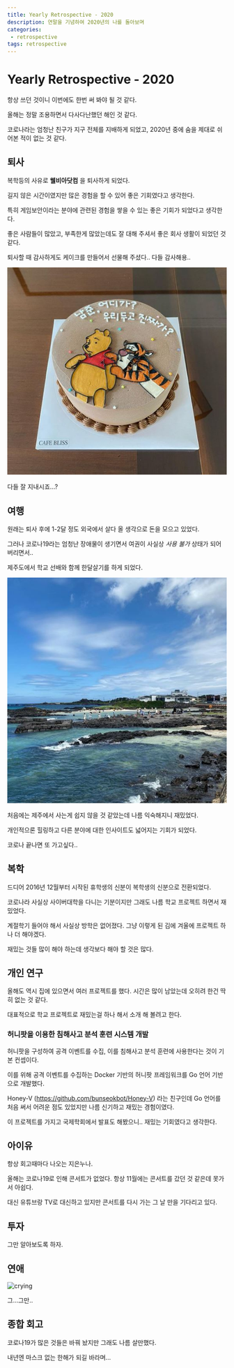 ```yaml
---
title: Yearly Retrospective - 2020
description: 연말을 기념하여 2020년의 나를 돌아보며
categories:
 - retrospective
tags: retrospective
---
```


# Yearly Retrospective - 2020

항상 쓰던 것이니 이번에도 한번 써 봐야 될 것 같다.

올해는 정말 조용하면서 다사다난했던 해인 것 같다.

코로나라는 엄청난 친구가 지구 전체를 지배하게 되었고, 2020년 중에 숨을 제대로 쉬어본 적이 없는 것 같다.



## 퇴사

복학등의 사유로 **웰비아닷컴** 을 퇴사하게 되었다.

길지 않은 시간이였지만 많은 경험을 할 수 있어 좋은 기회였다고 생각한다.

특히 게임보안이라는 분야에 관련된 경험을 쌓을 수 있는 좋은 기회가 되었다고 생각한다.

좋은 사람들이 많았고, 부족한게 많았는데도 잘 대해 주셔서 좋은 회사 생활이 되었던 것 같다.

퇴사할 때 감사하게도 케이크를 만들어서 선물해 주셨다.. 다들 감사해용..



![cake](..\assets\images\posts\2020-retrospective\cake.jpg)



다들 잘 지내시죠...?



## 여행

원래는 퇴사 후에 1-2달 정도 외국에서 살다 올 생각으로 돈을 모으고 있었다.

그러나 코로나19라는 엄청난 장애물이 생기면서 여권이 사실상 *사용 불가* 상태가 되어 버리면서..

제주도에서 학교 선배와 함께 한달살기를 하게 되었다.



![jeju ocean](..\assets\images\posts\2020-retrospective\jeju_ocean.jpg)

처음에는 제주에서 사는게 쉽지 않을 것 같았는데 나름 익숙해지니 재밌었다.

개인적으론 힐링하고 다른 분야에 대한 인사이트도 넓어지는 기회가 되었다.

코로나 끝나면 또 가고싶다..



## 복학

드디어 2016년 12월부터 시작된 휴학생의 신분이 복학생의 신분으로 전환되었다.

코로나라 사실상 사이버대학을 다니는 기분이지만 그래도 나름 학교 프로젝트 하면서 재밌었다.

계절학기 들어야 해서 사실상 방학은 없어졌다. 그냥 이렇게 된 김에 겨울에 프로젝트 하나 더 해야겠다.

재밌는 것들 많이 해야 하는데 생각보다 해야 할 것은 많다.



## 개인 연구

올해도 역시 집에 있으면서 여러 프로젝트를 했다. 시간은 많이 남았는데 오히려 한건 딱히 없는 것 같다.

대표적으로 학교 프로젝트로 재밌는걸 하나 해서 소개 해 볼려고 한다.



### 허니팟을 이용한 침해사고 분석 훈련 시스템 개발

허니팟을 구성하여 공격 이벤트를 수집, 이를 침해사고 분석 훈련에 사용한다는 것이 기본 컨셉이다.

이를 위해 공격 이벤트를 수집하는 Docker 기반의 허니팟 프레임워크를 Go 언어 기반으로 개발했다.

Honey-V (https://github.com/bunseokbot/Honey-V) 라는 친구인데 Go 언어를 처음 써서 어려운 점도 있었지만 나름 신기하고 재밌는 경험이였다.

이 프로젝트를 가지고 국제학회에서 발표도 해봤으니.. 재밌는 기회였다고 생각한다.



## 아이유

항상 회고때마다 나오는 지은누나.

올해는 코로나19로 인해 콘서트가 없었다. 항상 11월에는 콘서트를 갔던 것 같은데 못가서 아쉽다.

대신 유튜브랑 TV로 대신하고 있지만 콘서트를 다시 가는 그 날 만을 기다리고 있다.



## 투자

그만 알아보도록 하자.



## 연애

![crying](https://img1.daumcdn.net/thumb/R800x0/?scode=mtistory2&fname=https%3A%2F%2Ft1.daumcdn.net%2Fcfile%2Ftistory%2F1235D35A4D51453323)

그...그만..



## 종합 회고

코로나19가 많은 것들은 바꿔 놨지만 그래도 나름 살만했다.

내년엔 마스크 없는 한해가 되길 바라며...